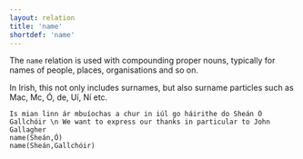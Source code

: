 ```yaml
---
layout: relation
title: 'name'
shortdef: 'name'
---
```


The `name` relation is used with compounding proper nouns, typically for
names of people, places, organisations and so on.

In Irish, this not only includes surnames, but also surname particles such as Mac, Mc, Ó, de, Uí, Ní etc.


~~~ sdparse
Is mian linn ár mbuíochas a chur in iúl go háirithe do Sheán Ó Gallchóir \n We want to express our thanks in particular to John Gallagher
name(Sheán,Ó)
name(Sheán,Gallchóir)
~~~ 


